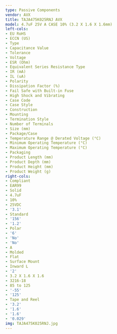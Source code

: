 ```yaml
---
type: Passive Components
vendor: AVX
title: TAJA475K025RNJ AVX
model: 4.7uF 25V A CASE 10% (3.2 X 1.6 X 1.6mm)
left-cols:
- EU RoHS
- ECCN (US)
- Type
- Capacitance Value
- Tolerance
- Voltage
- ESR (Ohm)
- Equivalent Series Resistance Type
- IR (mA)
- IL (uA)
- Polarity
- Dissipation Factor (%)
- Fail Safe with Built-in Fuse
- High Shock and Vibrating
- Case Code
- Case Style
- Construction
- Mounting
- Termination Style
- Number of Terminals
- Size (mm)
- Package/Case
- Temperature Range @ Derated Voltage (°C)
- Minimum Operating Temperature (°C)
- Maximum Operating Temperature (°C)
- Packaging
- Product Length (mm)
- Product Depth (mm)
- Product Height (mm)
- Product Weight (g)
right-cols:
- Compliant
- EAR99
- Solid
- 4.7uF
- 10%
- 25VDC
- '3.1'
- Standard
- '156'
- '1.2'
- Polar
- '6'
- 'No'
- 'No'
- A
- Molded
- Flat
- Surface Mount
- Inward L
- '2'
- 3.2 X 1.6 X 1.6
- 3216-18
- 85 to 125
- '-55'
- '125'
- Tape and Reel
- '3.2'
- '1.6'
- '1.6'
- '0.029'
img: TAJA475K025RNJ.jpg
---
```

